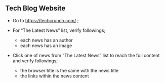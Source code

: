 ## Tech Blog Website

- Go to https://techcrunch.com/ ;
- For “The Latest News” list, verify followings;
   - each news has an author
   - each news has an image
- Click one of news from “The Latest News” list to reach the full content and verify followings;

   - the browser title is the same with the news title
   - the links within the news content
 
  
